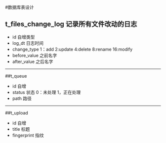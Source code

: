 #数据库表设计
## t_files_change_log 记录所有文件改动的日志
* id 自增类型
* log_dt 日志时间
* change_type 1：add 2:update 4:delete 8:rename 16:modify
* before_value 之前名字
* after_value 之后名字

---
##t_queue
* id 自增
* status 状态 0：未处理 1，正在处理
* path 路径

---
##t_upload
* id 自增
* title 标题
* fingerprint 指纹
